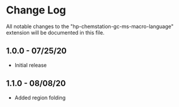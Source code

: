 # Change Log

All notable changes to the "hp-chemstation-gc-ms-macro-language" extension will be documented in this file.


## 1.0.0 - 07/25/20

- Initial release

## 1.1.0 - 08/08/20

- Added region folding